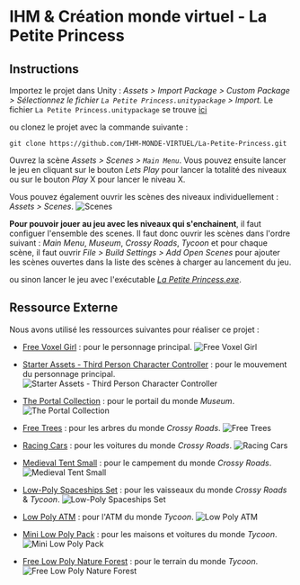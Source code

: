 # IHM & Création monde virtuel - La Petite Princess

## Instructions

Importez le projet dans Unity : *Assets > Import Package > Custom Package > Sélectionnez le fichier `La Petite Princess.unitypackage` > Import.* Le fichier `La Petite Princess.unitypackage` se trouve [ici](./La%20Petite%20Princess.unitypackage)

ou clonez le projet avec la commande suivante :

    git clone https://github.com/IHM-MONDE-VIRTUEL/La-Petite-Princess.git

Ouvrez la scène *Assets > Scenes > `Main Menu`*. Vous pouvez ensuite lancer le jeu en cliquant sur le bouton *Lets Play* pour lancer la totalité des niveaux ou sur le bouton *Play* X pour lancer le niveau X.

Vous pouvez également ouvrir les scènes des niveaux individuellement : *Assets > Scenes*.
![Scenes](./Images/Scenes.png)

**Pour pouvoir jouer au jeu avec les niveaux qui s'enchainent**, il faut configuer l'ensemble des scenes. Il faut donc ouvrir les scènes dans l'ordre suivant : *Main Menu*, *Museum*, *Crossy Roads*, *Tycoon* et pour chaque scène, il faut ouvrir *File > Build Settings > Add Open Scenes* pour ajouter les scènes ouvertes dans la liste des scènes à charger au lancement du jeu.

ou sinon lancer le jeu avec l'exécutable [*La Petite Princess.exe*](./Build/La%20Petite%20Princess.exe).

## Ressource Externe

Nous avons utilisé les ressources suivantes pour réaliser ce projet :

- [Free Voxel Girl](https://assetstore.unity.com/packages/3d/characters/humanoids/free-voxel-girl-95532) : pour le personnage principal.
![Free Voxel Girl](https://assetstorev1-prd-cdn.unity3d.com/package-screenshot/1bab5146-db7e-4a33-8c32-74d68f843ab2.webp)

- [Starter Assets - Third Person Character Controller](https://assetstore.unity.com/packages/essentials/starter-assets-third-person-character-controller-196526) : pour le mouvement du personnage principal.
![Starter Assets - Third Person Character Controller](https://assetstorev1-prd-cdn.unity3d.com/package-screenshot/936546ef-14bb-419d-b14a-e1356951c68f.webp)

- [The Portal Collection](https://assetstore.unity.com/packages/3d/environments/fantasy/the-portal-collection-205438) : pour le portail du monde *Museum*.
![The Portal Collection](https://assetstorev1-prd-cdn.unity3d.com/package-screenshot/2af250a7-8e9d-4c49-bf3b-1edeffcb7f1d.webp)

- [Free Trees](https://assetstore.unity.com/packages/3d/vegetation/trees/free-trees-103208) : pour les arbres du monde *Crossy Roads*.
![Free Trees](https://assetstorev1-prd-cdn.unity3d.com/package-screenshot/5a457285-5fc4-4d30-9ed5-b971873d4aba.webp)

- [Racing Cars](https://www-sop.inria.fr/members/Hui-Yin.Wu/course/CMV/TD4-Racing-cars/TD4Racingcars.html) : pour les voitures du monde *Crossy Roads*.
![Racing Cars](https://www-sop.inria.fr/members/Hui-Yin.Wu/course/CMV/TD4-Racing-cars/images/image7.png)

- [Medieval Tent Small](https://assetstore.unity.com/packages/3d/environments/fantasy/medieval-tent-small-18736) : pour le campement du monde *Crossy Roads*.
![Medieval Tent Small](https://assetstorev1-prd-cdn.unity3d.com/package-screenshot/13729dec-94e5-424b-8b29-ad60d7446918.webp)

- [Low-Poly Spaceships Set](https://assetstore.unity.com/packages/3d/vehicles/space/low-poly-spaceships-set-209758) : pour les vaisseaux du monde *Crossy Roads* & *Tycoon*.
![Low-Poly Spaceships Set](https://assetstorev1-prd-cdn.unity3d.com/key-image/4e0341ce-4fe6-4cd6-ad70-ff62d05c028d.webp)

- [Low Poly ATM](https://assetstore.unity.com/packages/3d/environments/urban/low-poly-atm-153420) : pour l'ATM du monde *Tycoon*.
![Low Poly ATM](https://assetstorev1-prd-cdn.unity3d.com/key-image/c5ed09ca-82e5-4a7d-8eef-56e46412fb9e.webp)

- [Mini Low Poly Pack](https://assetstore.unity.com/packages/3d/environments/mini-low-poly-pack-185471) : pour les maisons et voitures du monde *Tycoon*.
![Mini Low Poly Pack](https://assetstorev1-prd-cdn.unity3d.com/key-image/2d1a2ceb-293a-484b-a889-1c64f492c579.webp)

- [Free Low Poly Nature Forest](https://assetstore.unity.com/packages/3d/environments/landscapes/free-low-poly-nature-forest-205742) : pour le terrain du monde *Tycoon*.
![Free Low Poly Nature Forest](https://assetstorev1-prd-cdn.unity3d.com/package-screenshot/0101bf19-e336-4343-ac19-d9c16924b0a4.webp)
